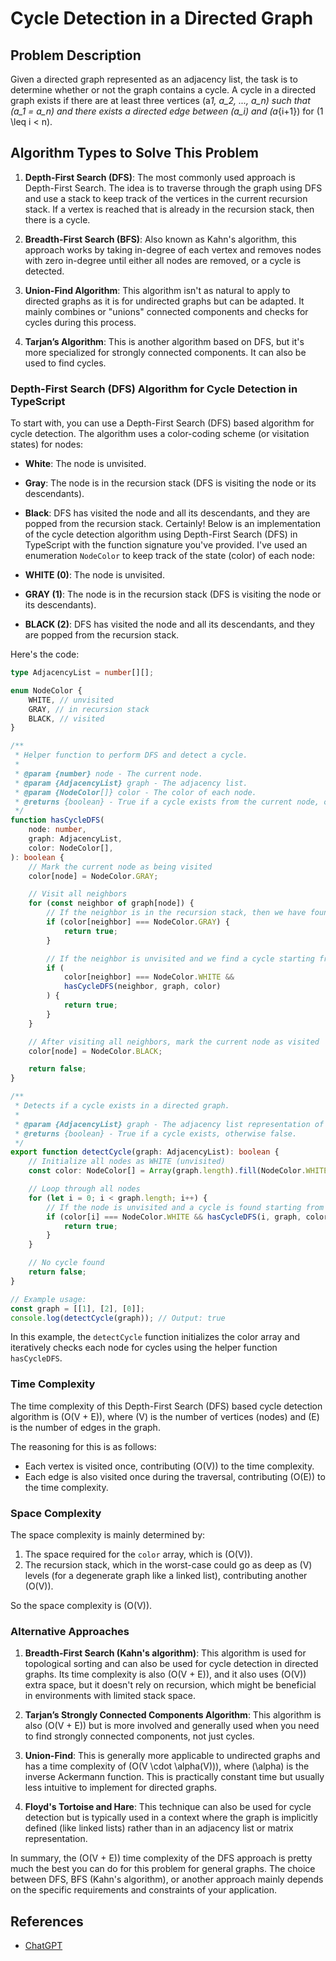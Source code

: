 # Cycle Detection in a Directed Graph

## Problem Description

Given a directed graph represented as an adjacency list, the task is to determine whether or not the graph contains a cycle. A cycle in a directed graph exists if there are at least three vertices \(a*1, a_2, ..., a_n\) such that \(a_1 = a_n\) and there exists a directed edge between \(a_i\) and \(a*{i+1}\) for \(1 \leq i < n\).

## Algorithm Types to Solve This Problem

1. **Depth-First Search (DFS)**: The most commonly used approach is Depth-First Search. The idea is to traverse through the graph using DFS and use a stack to keep track of the vertices in the current recursion stack. If a vertex is reached that is already in the recursion stack, then there is a cycle.

2. **Breadth-First Search (BFS)**: Also known as Kahn's algorithm, this approach works by taking in-degree of each vertex and removes nodes with zero in-degree until either all nodes are removed, or a cycle is detected.

3. **Union-Find Algorithm**: This algorithm isn't as natural to apply to directed graphs as it is for undirected graphs but can be adapted. It mainly combines or "unions" connected components and checks for cycles during this process.

4. **Tarjan’s Algorithm**: This is another algorithm based on DFS, but it's more specialized for strongly connected components. It can also be used to find cycles.

### Depth-First Search (DFS) Algorithm for Cycle Detection in TypeScript

To start with, you can use a Depth-First Search (DFS) based algorithm for cycle detection. The algorithm uses a color-coding scheme (or visitation states) for nodes:

-   **White**: The node is unvisited.
-   **Gray**: The node is in the recursion stack (DFS is visiting the node or its descendants).
-   **Black**: DFS has visited the node and all its descendants, and they are popped from the recursion stack. Certainly! Below is an implementation of the cycle detection algorithm using Depth-First Search (DFS) in TypeScript with the function signature you've provided. I've used an enumeration `NodeColor` to keep track of the state (color) of each node:

-   **WHITE (0)**: The node is unvisited.
-   **GRAY (1)**: The node is in the recursion stack (DFS is visiting the node or its descendants).
-   **BLACK (2)**: DFS has visited the node and all its descendants, and they are popped from the recursion stack.

Here's the code:

```typescript
type AdjacencyList = number[][];

enum NodeColor {
    WHITE, // unvisited
    GRAY, // in recursion stack
    BLACK, // visited
}

/**
 * Helper function to perform DFS and detect a cycle.
 *
 * @param {number} node - The current node.
 * @param {AdjacencyList} graph - The adjacency list.
 * @param {NodeColor[]} color - The color of each node.
 * @returns {boolean} - True if a cycle exists from the current node, otherwise false.
 */
function hasCycleDFS(
    node: number,
    graph: AdjacencyList,
    color: NodeColor[],
): boolean {
    // Mark the current node as being visited
    color[node] = NodeColor.GRAY;

    // Visit all neighbors
    for (const neighbor of graph[node]) {
        // If the neighbor is in the recursion stack, then we have found a cycle
        if (color[neighbor] === NodeColor.GRAY) {
            return true;
        }

        // If the neighbor is unvisited and we find a cycle starting from it, return true
        if (
            color[neighbor] === NodeColor.WHITE &&
            hasCycleDFS(neighbor, graph, color)
        ) {
            return true;
        }
    }

    // After visiting all neighbors, mark the current node as visited
    color[node] = NodeColor.BLACK;

    return false;
}

/**
 * Detects if a cycle exists in a directed graph.
 *
 * @param {AdjacencyList} graph - The adjacency list representation of the directed graph.
 * @returns {boolean} - True if a cycle exists, otherwise false.
 */
export function detectCycle(graph: AdjacencyList): boolean {
    // Initialize all nodes as WHITE (unvisited)
    const color: NodeColor[] = Array(graph.length).fill(NodeColor.WHITE);

    // Loop through all nodes
    for (let i = 0; i < graph.length; i++) {
        // If the node is unvisited and a cycle is found starting from it, return true
        if (color[i] === NodeColor.WHITE && hasCycleDFS(i, graph, color)) {
            return true;
        }
    }

    // No cycle found
    return false;
}

// Example usage:
const graph = [[1], [2], [0]];
console.log(detectCycle(graph)); // Output: true
```

In this example, the `detectCycle` function initializes the color array and iteratively checks each node for cycles using the helper function `hasCycleDFS`.

### Time Complexity

The time complexity of this Depth-First Search (DFS) based cycle detection algorithm is \(O(V + E)\), where \(V\) is the number of vertices (nodes) and \(E\) is the number of edges in the graph.

The reasoning for this is as follows:

-   Each vertex is visited once, contributing \(O(V)\) to the time complexity.
-   Each edge is also visited once during the traversal, contributing \(O(E)\) to the time complexity.

### Space Complexity

The space complexity is mainly determined by:

1. The space required for the `color` array, which is \(O(V)\).
2. The recursion stack, which in the worst-case could go as deep as \(V\) levels (for a degenerate graph like a linked list), contributing another \(O(V)\).

So the space complexity is \(O(V)\).

### Alternative Approaches

1. **Breadth-First Search (Kahn's algorithm)**: This algorithm is used for topological sorting and can also be used for cycle detection in directed graphs. Its time complexity is also \(O(V + E)\), and it also uses \(O(V)\) extra space, but it doesn't rely on recursion, which might be beneficial in environments with limited stack space.

2. **Tarjan’s Strongly Connected Components Algorithm**: This algorithm is also \(O(V + E)\) but is more involved and generally used when you need to find strongly connected components, not just cycles.

3. **Union-Find**: This is generally more applicable to undirected graphs and has a time complexity of \(O(V \cdot \alpha(V))\), where \(\alpha\) is the inverse Ackermann function. This is practically constant time but usually less intuitive to implement for directed graphs.

4. **Floyd's Tortoise and Hare**: This technique can also be used for cycle detection but is typically used in a context where the graph is implicitly defined (like linked lists) rather than in an adjacency list or matrix representation.

In summary, the \(O(V + E)\) time complexity of the DFS approach is pretty much the best you can do for this problem for general graphs. The choice between DFS, BFS (Kahn's algorithm), or another approach mainly depends on the specific requirements and constraints of your application.

## References

-   [ChatGPT](https://chat.openai.com/c/36b52e67-127b-4a23-8a37-a3d3b8ee8893)
